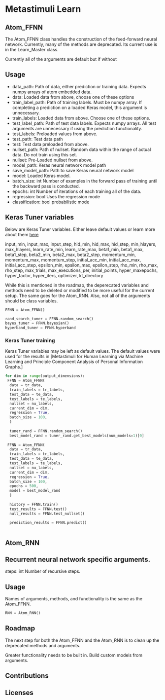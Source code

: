 # Metastimuli Learn

## Atom_FFNN
The Atom_FFNN class handles the construction of the feed-forward neural network. 
Currently, many of the methods are deprecated.
Its current use is in the Learn_Master class.

Currently all of the arguments are default but if without

## Usage

* data_path: Path of data, either prediction or training data. Expects numpy arrays of atom embedded data.
* data: Loaded data from above, choose one of these options
* train_label_path: Path of training labels. Must be numpy array. If completing a prediction on a loaded Keras model, this argument is unnecessary.
* train_labels: Loaded data from above. Choose one of these options.
* test_label_path: Path of test data labels. Expects numpy arrays. All test arguments are unnecessary if using the prediction functionality.
* test_labels: Preloaded values from above.
* test_path: Test data path
* test: Test data preloaded from above.
* nullset_path: Path of nullset. Random data within the range of actual data. Do not train using this set.
* nullset: Pre-Loaded nullset from above.
* model_path: Keras neural network model path
* save_model_path: Path to save Keras neural network model
* model: Loaded Keras model.
* batch_size: int Number of examples in the forward pass of training until the backward pass is conducted.
* epochs: int Number of iterations of each training all of the data.
* regression: bool Uses the regression mode
* classification: bool probabilistic mode


Keras Tuner variables
---
Below are Keras Tuner variables. Either leave default values or learn more about them [here](https://keras-team.github.io/keras-tuner/)

input_min, input_max, input_step, hid_min, hid_max, hid_step, min_hlayers, max_hlayers,
learn_rate_min, learn_rate_max, beta1_min, beta1_max, beta1_step, beta2_min, beta2_max, beta2_step, momentum_min, momentum_max, momentum_step, initial_acc_min, initial_acc_max, initial_acc_step, epsilon_min, epsilon_max, epsilon_step, rho_min, rho_max, rho_step, max_trials, max_executions_per, initial_points, hyper_maxepochs, hyper_factor, hyper_iters,
optimizer, kt_directory


While this is mentioned in the roadmap, the deperecated variables and methods need to be deleted or modified to be more useful for the current setup.
The same goes for the Atom_RNN. 
Also, not all of the arguments should be class variables.



```python
FFNN = Atom_FFNN()
```
```python
rand_search_tuner = FFNN.random_search()
bayes_tuner = FFNN.bayesian()
hyperband_tuner = FFNN.hyperband
```


### Keras Tuner training

Keras Tuner variables may be left as default values. The default values were used for the results in [Metastimuli for Human Learning via Machine Learning and Principle Component Analysis of Personal Information Graphs.]

```python
for dim in range(output_dimensions):
 FFNN = Atom_FFNN(
  data = tr_data,
  train_labels = tr_labels,
  test_data = te_data,
  test_labels = te_labels,
  nullset = nu_labels,
  current_dim = dim,
  regression = True,
  batch_size = 100,
  )
  
  tuner_rand = FFNN.random_search()
  best_model_rand = tuner_rand.get_best_models(num_models=1)[0]
  
 FFNN = Atom_FFNN(
  data = tr_data,
  train_labels = tr_labels,
  test_data = te_data,
  test_labels = te_labels,
  nullset = nu_labels,
  current_dim = dim,
  regression = True,
  batch_size = 100,
  epochs = 500,
  model = best_model_rand
  )
  
  history = FFNN.train()
  test_results = FFNN.test()
  null_results = FFNN.test_nullset()
  
  prediction_results = FFNN.predict()
  
```



## Atom_RNN

Recurrent neural network specific arguments.
---
steps: int Number of recursive steps.


## Usage
Names of arguments, methods, and functionality is the same as the Atom_FFNN.

```python
RNN = Atom_RNN()
```

## Roadmap

The next step for both the Atom_FFNN and the Atom_RNN is to clean up the deprecated methods and arguments. 

Greater functionality needs to be built in.
Build custom models from arguments.


## Contributions

## Licenses
